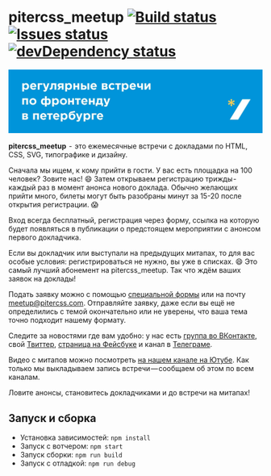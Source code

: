 # pitercss_meetup [![Build status][travis-image]][travis-url] [![Issues status][issues-image]][issues-url] [![devDependency status][dev-dependency-image]][dev-dependency-url]

![pitercss_meetup](src/img/about.jpg)

**pitercss_meetup**  -  это ежемесячные встречи с докладами по HTML, CSS, SVG, типографике и дизайну.

Сначала мы ищем, к кому прийти в гости. У вас есть площадка на 100 человек? Зовите нас! 😄 Затем открываем регистрацию трижды - каждый раз в момент анонса нового доклада. Обычно желающих прийти много, билеты могут быть разобраны минут за 15-20 после открытия регистрации. 😱

Вход всегда бесплатный, регистрация через форму, ссылка на которую будет появляться в публикации о предстоящем мероприятии с анонсом первого докладчика.

Если вы докладчик или выступали на предыдущих митапах, то для вас особые условия: регистрироваться не нужно, вы уже в списках. 😄 Это самый лучший абонемент на pitercss_meetup. Так что ждём ваших заявок на доклады!

Подать заявку можно с помощью [специальной формы](https://docs.google.com/forms/d/e/1FAIpQLSe54sCg3DjMM-nfM7MYzDv-hkzjvuILBtNZFTyz4TzuKYia6A/viewform) или на почту [meetup@pitercss.com](mailto:meetup@pitercss.com). Отправляйте заявку, даже если вы ещё не определились с темой окончательно или не уверены, что ваша тема точно подходит нашему формату.

Следите за новостями где вам удобно: у нас есть [группа во ВКонтакте](https://vk.com/pitercss_meetup), свой [Твиттер](https://twitter.com/pitercss_meetup), [страница на Фейсбуке](https://www.facebook.com/pitercssmeetup/) и канал в [Телеграме](https://t.me/pitercss_meetup).

Видео с митапов можно посмотреть [на нашем канале на Ютубе](https://www.youtube.com/pitercss_meetup). Как только мы выкладываем запись встречи — сообщаем об этом по всем каналам.

Ловите анонсы, становитесь докладчиками и до встречи на митапах!

##  Запуск и сборка

- Установка зависимостей: `npm install`
- Запуск с вотчером: `npm start`
- Запуск сборки: `npm run build`
- Запуск с отладкой: `npm run debug`

[travis-image]: https://img.shields.io/travis/pitercss/pitercss.ru.svg?style=flat-square
[travis-url]: https://travis-ci.org/pitercss/pitercss.ru

[issues-image]: https://img.shields.io/github/issues/pitercss/pitercss.ru.svg?style=flat-square
[issues-url]: https://github.com/pitercss/pitercss.ru/issues

[dev-dependency-image]: https://david-dm.org/pitercss/pitercss.ru/dev-status.svg?style=flat-square
[dev-dependency-url]: https://david-dm.org/pitercss/pitercss.ru#info=devDependencies
